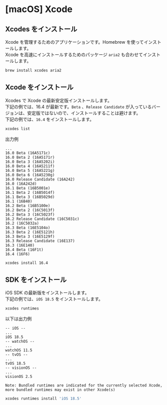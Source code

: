 # [macOS] Xcode

## Xcodes をインストール

Xcode を管理するためのアプリケーションです。Homebrew を使ってインストールします。  
Xcode を高速にインストールするためのパッケージ `aria2` も合わせてインストールします。

```zsh
brew install xcodes aria2
```

## Xcode をインストール

Xcodes で Xcode の最新安定版インストールします。  
下記の例では、16.4 が最新です。`Beta` 、`Release Candidate` が入っているバージョンは、安定版ではないので、インストールすることは避けます。  
下記の例では、`16.4` をインストールします。

```zsh
xcodes list
```

出力例
```
...
16.0 Beta (16A5171c)
16.0 Beta 2 (16A5171r)
16.0 Beta 3 (16A5202i)
16.0 Beta 4 (16A5211f)
16.0 Beta 5 (16A5221g)
16.0 Beta 6 (16A5230g)
16.0 Release Candidate (16A242)
16.0 (16A242d)
16.1 Beta (16B5001e)
16.1 Beta 2 (16B5014f)
16.1 Beta 3 (16B5029d)
16.1 (16B40)
16.2 Beta (16B5100e)
16.2 Beta 2 (16C5013f)
16.2 Beta 3 (16C5023f)
16.2 Release Candidate (16C5031c)
16.2 (16C5032a)
16.3 Beta (16E5104o)
16.3 Beta 2 (16E5121h)
16.3 Beta 3 (16E5129f)
16.3 Release Candidate (16E137)
16.3 (16E140)
16.4 Beta (16F1t)
16.4 (16F6)
```
```zsh
xcodes install 16.4
```

## SDK をインストール

iOS SDK の最新版をインストールします。  
下記の例では、`iOS 18.5` をインストールします。

```zsh
xcodes runtimes
```
以下は出力例
```
-- iOS --
...
iOS 18.5
-- watchOS --
...
watchOS 11.5
-- tvOS --
...
tvOS 18.5
-- visionOS --
...
visionOS 2.5

Note: Bundled runtimes are indicated for the currently selected Xcode, more bundled runtimes may exist in other Xcode(s)
```
```zsh
xcodes runtimes install 'iOS 18.5'
```
